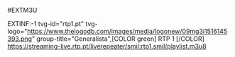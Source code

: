 #EXTM3U

EXTINF:-1 tvg-id="rtp1.pt" tvg-logo="https://www.thelogodb.com/images/media/logonew/09mg3i1516145393.png" group-title="Generalista",[COLOR green] RTP 1 [/COLOR] https://streaming-live.rtp.pt/liverepeater/smil:rtp1.smil/playlist.m3u8
